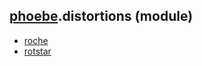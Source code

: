 ## [phoebe](phoebe.md).distortions (module)

* [roche](phoebe.distortions.roche.md)
* [rotstar](phoebe.distortions.rotstar.md)
